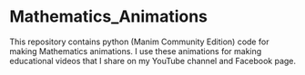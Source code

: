 # Mathematics_Animations

This repository contains python (Manim Community Edition) code for making Mathematics animations.
I use these animations for making educational videos that I share on my YouTube channel and Facebook page.
